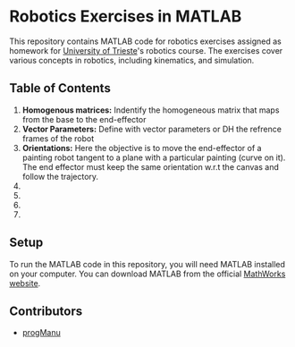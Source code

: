 # Robotics Exercises in MATLAB

This repository contains MATLAB code for robotics exercises assigned as homework for [University of Trieste](https://portale.units.it/it)'s robotics course. The exercises cover various concepts in robotics, including kinematics, and simulation.

## Table of Contents

1. **Homogenous matrices:** Indentify the homogeneous matrix that maps from the base to the end-effector
2. **Vector Parameters:** Define with vector parameters or DH the refrence frames of the robot
3. **Orientations:** Here the objective is to move the end-effector of a painting robot tangent to a plane with a particular painting (curve on it). The end effector must keep the same orientation w.r.t the canvas and follow the trajectory.
4.
5.
6.
7.

## Setup

To run the MATLAB code in this repository, you will need MATLAB installed on your computer. You can download MATLAB from the official [MathWorks website](https://www.mathworks.com/products/matlab.html).

## Contributors
- [progManu](https://github.com/progManu)

